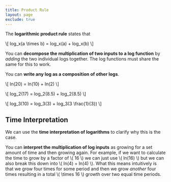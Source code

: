 ```yaml
---
title: Product Rule
layout: page
exclude: true
---
```


<script type="text/javascript" src="https://cdnjs.cloudflare.com/ajax/libs/mathjax/2.7.0/MathJax.js?config=TeX-AMS_CHTML"></script>

The **logarithmic product rule** states that

\\[ log_x(a \times b) = log_x(a) + log_x(b) \\]

You can **decompose the multiplication of two inputs to a log function** by *adding* the two individual logs together. The log functions must share the same for this to work.

You can **write any log as a composition of other logs**.

\\[ ln(20) = ln(10) + ln(2) \\]

\\[ log_2(17) = log_2(8.5) + log_2(8.5) \\]

\\[ log_3(10) = log_3(3) + log_3(3 \frac{1}{3}) \\]

## Time Interpretation

We can use the **time interpretation of logarithms** to clarify why this is the case.

You can **interpret the multiplication of log inputs** as growing for a set amount of time and then growing again. For example, if we want to calculate the time to grow by a factor of \\( 16 \\) we can just use \\( ln(16) \\) but we can also break this down into \\( ln(4) + ln(4) \\). What this means intuitively is that we grow four times for some period and then we grow *another* four times resulting in a total \\( \times 16 \\) growth over two equal time periods.